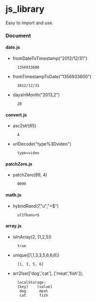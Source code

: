 js_library
==========

Easy to import and use.

### Document
#### date.js
* fromDateToTimestamp("2012/12/31")

        1356933600
* fromTimestampToDate("1356933600")

        2012/12/31
* daysInMonth("2013,2")

        28

#### convert.js
* asc2str(65)

        A
* urlDecode("type%3Dvideo")

        type=video

#### patchZero.js
* patchZero(99, 4)

        0099

#### math.js
* hybridRand(7,"u","+$")
                
        u72fbanu+$

#### array.js
* isInArray(2, [1,2,5])

        true
        
* unique([1,1,3,3,5,6,6,6])

        [1, 3, 5, 6]

* arr2lse(['dog','cat'], ['meat','fish']);

        localStorage:
        [key]    [value]
         dog      meat
         cat      fish
